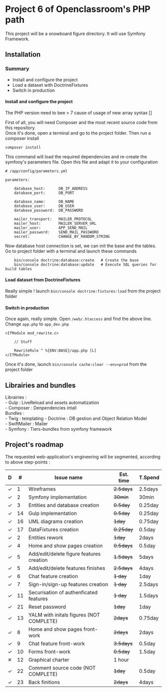 # Project 6 of Openclassroom's PHP path

This project will be a snowboard figure directory. It will use Symfony 
Framework.

## Installation
### Summary
  - Install and configure the project  
  - Load a dataset with DoctrineFixtures
  - Switch in production 
    
#### Install and configure the project
The PHP version need to bee > 7 cause of usage of new array syntax []   

First of all, you will need Composer and the most recent source code from this repository.  
Once it's done, open a terminal and go to the project folder. Then run a composer install  

    composer install

This command will load the required dependencies and re-create the symfony's parameters file.
Open this file and adapt it to your configuration

    # /app/config/parameters.yml
        
    parameters:
        
        database_host:      DB_IP_ADDRESS
        database_port:      DB_PORT
        
        database_name:      DB_NAME
        database_user:      DB_USER
        database_password:  DB_PASSWORD
        
        mailer_transport:   MAILER_PROTOCOL
        mailer_host:        MAILER_SERVER_URL
        mailer_user:        APP_SEND_MAIL
        mailer_password:    SEND_MAIL_PASSWORD
        secret:             CHANGE_BY_RANDOM_STRING
        
Now database host connection is set, we can init the base and the tables. Go to project folder
with a terminal and launch these commands
        
        bin/console doctrine:database:create   # Create the base
        bin/console doctrine:database:update   # Execute SQL queries for build tables

#### Load dataset from DoctrineFixtures
Really simple ! launch `bin/console doctrine:fixtures:load` from the project folder

#### Switch in production
Once again, really simple. Open `/web/.htaccess` and find the above line. Change `app.php`
to `app_dev.php`
        
    <IfModule mod_rewrite.c>
    
        // Stuff
        
        RewriteRule ^ %{ENV:BASE}/app.php [L]
    </IfModule>
    
Once it's done, launch `bin/console cache:clear --env=prod` from the project folder
    

## Librairies and bundles
Librairies :     
    - Gulp : LiveReload and assets automatization   
    - Composer : Denpendencies intall    
Bundles :     
    - Twig : templating
    - Doctrine : DB gestion and Object Relation Model    
    - SwiftMailer : Mailer     
    - Symfony : Tiers-bundles from symfony framework    

## Project's roadmap

The requested web-application's engineering will be segmented, according to above step-points : 

| D | #  | Issue name                                  | Est. time   | T.Spend |
|---|----|---------------------------------------------|-------------|---------|
| ✓ | 1  | Wireframes                                  | ~~2.5days~~ | 2.5days |
| ✓ | 2  | Symfony implementation                      | ~~30min~~   | 30min   |
| ✓ | 3  | Entities and database creation              | ~~0.5day~~  | 0.25day |
| ✓ | 14 | Gulp implementation                         | ~~0.5day~~  | 0.25day |
| ✓ | 16 | UML diagrams creation                       | ~~1day~~    | 0.75day |
| ✓ | 17 | DataFixtures creation                       | ~~0.25day~~ | 0.5day  |
| ✓ | 2  | Entities rework                             | ~~1day~~    | 2days   | 
| ✓ | 4  | Home and show pages creation                | ~~0.5days~~ | 0.5day  |
| ✓ | 5  | Add/edit/delete figure features creation    | ~~1.5days~~ | 5days   |
| ✓ | 5  | Add/edit/delete features finishes           | ~~2.5days~~ | 4days   |
| ✓ | 6  | Chat feature creation                       | ~~1 day~~   | 1day    |
| ✓ | 7  | Sign-in/sign-up features creation           | ~~1 day~~   | 2.5days |
| ✓ | 11 | Securisation of authenficated features      | ~~1 day~~   | 1.5days |
| ✓ | 21 | Reset password                              | ~~1day~~    | 1day    |
| ✓ | 13 | YALM with initals figures (NOT COMPLETE)    | ~~2days~~   | 0.75day |
| ✓ | 8  | Home and show pages front-work              | ~~2days~~   | 2days   |
| ✓ | 9  | Chat feature front-work                     | ~~3.5days~~ | 0.5day  |
| ✓ | 10 | Forms front-work                            | ~~0.5day~~  | 1.5day  |
| ✕ | 12 | Graphical charter                           | 1 hour      |         |
| ✓ | 22 | Comment source code (NOT COMPLETE)          | ~~1day~~    | 0.5day  |
| ✓ | 23 | Back finitions                              | ~~2days~~   | 4days   |
